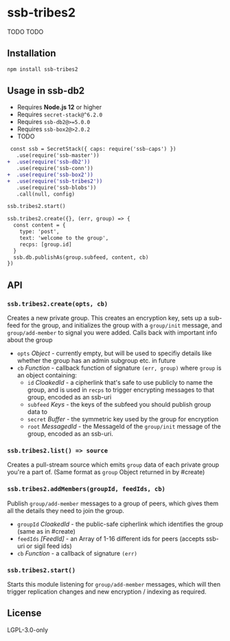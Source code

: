 <!--
SPDX-FileCopyrightText: 2022 Andre 'Staltz' Medeiros <contact@staltz.com>

SPDX-License-Identifier: CC0-1.0
-->

# ssb-tribes2

TODO TODO

## Installation

```bash
npm install ssb-tribes2
```

## Usage in ssb-db2

- Requires **Node.js 12** or higher
- Requires `secret-stack@^6.2.0`
- Requires `ssb-db2@>=5.0.0`
- Requires `ssb-box2@>2.0.2`
- TODO

```diff
 const ssb = SecretStack({ caps: require('ssb-caps') })
   .use(require('ssb-master'))
+  .use(require('ssb-db2'))
   .use(require('ssb-conn'))
+  .use(require('ssb-box2'))
+  .use(require('ssb-tribes2'))
   .use(require('ssb-blobs'))
   .call(null, config)

ssb.tribes2.start()

ssb.tribes2.create({}, (err, group) => {
  const content = {
    type: 'post',
    text: 'welcome to the group',
    recps: [group.id]
  }
  ssb.db.publishAs(group.subfeed, content, cb)
})
```

## API


### `ssb.tribes2.create(opts, cb)`

Creates a new private group.
This creates an encryption key, sets up a sub-feed for the group, and initializes the
group with a `group/init` message, and `group/add-member` to signal you were added.
Calls back with important info about the group

- `opts` *Object* - currently empty, but will be used to specifiy details like whether the group has an admin subgroup etc. in future
- `cb` *Function* - callback function of signature `(err, group)` where `group` is an object containing:
    - `id` *CloakedId* - a cipherlink that's safe to use publicly to name the group, and is used in `recps` to trigger encrypting messages to that group, encoded as an ssb-uri
    - `subfeed` *Keys* - the keys of the subfeed you should publish group data to
    - `secret` *Buffer* - the symmetric key used by the group for encryption
    - `root` *MessagedId* - the MessageId of the `group/init` message of the group, encoded as an ssb-uri.


### `ssb.tribes2.list() => source`

Creates a pull-stream source which emits `group` data of each private group you're a part of.
(Same format as `group` Object returned in by #create)

### `ssb.tribes2.addMembers(groupId, feedIds, cb)`

Publish `group/add-member` messages to a group of peers, which gives them all the details they need
to join the group.

- `groupId` *CloakedId* - the public-safe cipherlink which identifies the group (same as in #create)
- `feedIds` *[FeedId]* - an Array of 1-16 different ids for peers (accepts ssb-uri or sigil feed ids)
- `cb` *Function* - a callback of signature `(err)`


### `ssb.tribes2.start()`

Starts this module listening for `group/add-member` messages, which will then trigger replication
changes and new encryption / indexing as required.


## License

LGPL-3.0-only
